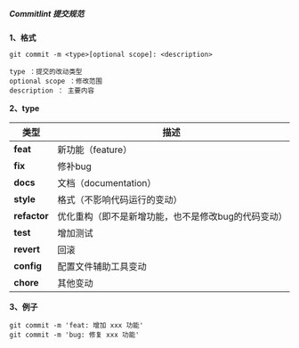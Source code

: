 ##### Commitlint 提交规范

**1、格式**

```
git commit -m <type>[optional scope]: <description>

type ：提交的改动类型
optional scope ：修改范围
description ： 主要内容
```

**2、type**

| 类型         | 描述                                                |
| ------------ | --------------------------------------------------- |
| **feat**     | 新功能（feature）                                   |
| **fix**      | 修补bug                                             |
| **docs**     | 文档（documentation）                               |
| **style**    | 格式（不影响代码运行的变动）                        |
| **refactor** | 优化重构（即不是新增功能，也不是修改bug的代码变动） |
| **test**     | 增加测试                                            |
| **revert**   | 回滚                                                |
| **config**   | 配置文件辅助工具变动                                |
| **chore**    | 其他变动                                            |



**3、例子**

```
git commit -m 'feat: 增加 xxx 功能'
git commit -m 'bug: 修复 xxx 功能'
```

